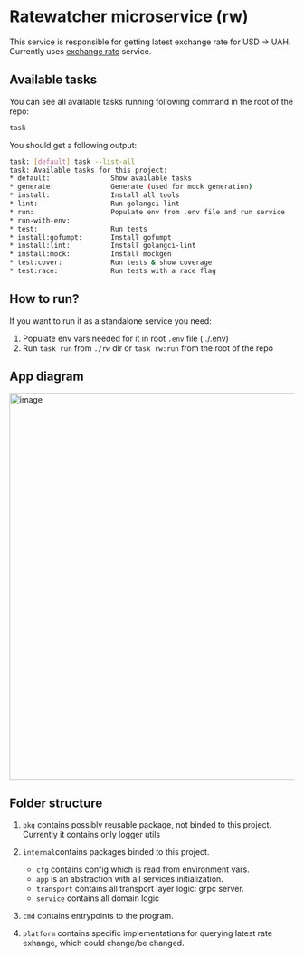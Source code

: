 # Ratewatcher microservice (rw)

This service is responsible for getting latest exchange rate for USD -> UAH. Currently uses [exchange rate](https://app.exchangerate-api.com/) service.

## Available tasks

You can see all available tasks running following command in the root of the repo:

```sh
task
```

You should get a following output:

```sh
task: [default] task --list-all
task: Available tasks for this project:
* default:               Show available tasks
* generate:              Generate (used for mock generation)
* install:               Install all tools
* lint:                  Run golangci-lint
* run:                   Populate env from .env file and run service
* run-with-env:
* test:                  Run tests
* install:gofumpt:       Install gofumpt
* install:lint:          Install golangci-lint
* install:mock:          Install mockgen
* test:cover:            Run tests & show coverage
* test:race:             Run tests with a race flag
```

## How to run?

If you want to run it as a standalone service you need:

1. Populate env vars needed for it in root `.env` file (../.env)
2. Run `task run` from `./rw` dir or `task rw:run` from the root of the repo

## App diagram

<img width="683" alt="image" src="https://github.com/GenesisEducationKyiv/software-engineering-school-4-0-hrvadl/assets/93580374/e458e7d9-c37f-4cd7-bd96-de37e66159d9">


## Folder structure

1. `pkg` contains possibly reusable package, not binded to this project. Currently it contains only logger utils
2. `internal`contains packages binded to this project.
   
   - `cfg` contains config which is read from environment vars.
   - `app` is an abstraction with all services initialization.
   - `transport` contains all transport layer logic: grpc server.
   - `service` contains all domain logic
4. `cmd` contains entrypoints to the program.
5. `platform` contains specific implementations for querying latest rate exhange, which could change/be changed.
